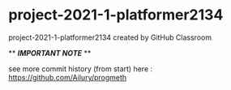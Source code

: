 # project-2021-1-platformer2134
project-2021-1-platformer2134 created by GitHub Classroom

** ***IMPORTANT NOTE*** **

see more commit history (from start) here : https://github.com/Ailury/progmeth
